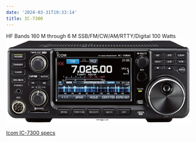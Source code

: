```yaml
---
date: '2024-03-31T19:33:14'
title: IC-7300
---
```


HF Bands 160 M through 6 M
SSB/FM/CW/AM/RTTY/Digital
100 Watts
![ic7300.jpg](/static/ic7300.jpg)


[Icom IC-7300 specs](https://www.rigpix.com/icom/ic7300.htm)